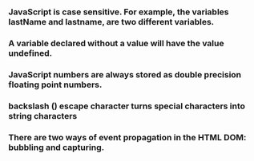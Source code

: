 ### JavaScript is case sensitive. For example, the variables lastName and lastname, are two different variables.

### A variable declared without a value will have the value undefined.

### JavaScript numbers are always stored as double precision floating point numbers.

### backslash (\) escape character turns special characters into string characters

### There are two ways of event propagation in the HTML DOM: bubbling and capturing.



